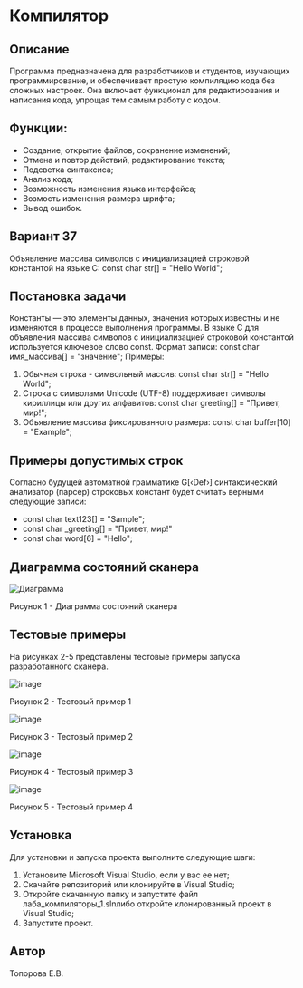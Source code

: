 # Компилятор

## Описание
Программа предназначена для разработчиков и студентов, изучающих программирование, и обеспечивает простую 
компиляцию кода без сложных настроек. Она включает функционал для редактирования и написания кода, упрощая тем самым 
работу с кодом.

## Функции:
- Создание, открытие файлов, сохранение изменений;
- Отмена и повтор действий, редактирование текста;
- Подсветка синтаксиса;
- Анализ кода;
- Возможность изменения языка интерфейса;
- Возмость изменения размера шрифта;
- Вывод ошибок.

## Вариант 37
Объявление массива символов с инициализацией строковой константой на языке С:
const char str[] = "Hello World";

## Постановка задачи
Константы — это элементы данных, значения которых известны и не изменяются в процессе выполнения программы.
В языке C для объявления массива символов с инициализацией строковой константой используется ключевое слово const.
Формат записи:
const char имя_массива[] = "значение";
Примеры:
1. Обычная строка - символьный массив: const char str[] = "Hello World";
2. Строка с символами Unicode (UTF-8) поддерживает символы кириллицы или других алфавитов: const char greeting[] = "Привет, мир!";
3. Объявление массива фиксированного размера: const char buffer[10] = "Example"; 

## Примеры допустимых строк
Согласно будущей автоматной грамматике G[‹Def›] синтаксический анализатор (парсер) строковых констант будет считать верными следующие записи:
- const char text123[] = "Sample";
- const char _greeting[] = "Привет, мир!"
- const char word[6] = "Hello";

 ## Диаграмма состояний сканера
![Диаграмма](https://github.com/user-attachments/assets/0b7134dd-4fbe-4540-bcec-278398e83a18)

Рисунок 1 - Диаграмма состояний сканера

 ## Тестовые примеры
 На рисунках 2-5 представлены тестовые примеры запуска разработанного сканера.
 
![image](https://github.com/user-attachments/assets/55e990f2-4814-4241-b119-3c8dd7a788ca)

Рисунок 2 - Тестовый пример 1


![image](https://github.com/user-attachments/assets/1b8319b4-8014-4542-a764-99b5a0376775)

Рисунок 3 - Тестовый пример 2


![image](https://github.com/user-attachments/assets/d3101847-7623-48b4-8c0a-97b6caba5d55)

Рисунок 4 - Тестовый пример 3


![image](https://github.com/user-attachments/assets/77fbb70a-2e98-49bc-93eb-21f625116125)

Рисунок 5 - Тестовый пример 4



## Установка
Для установки и запуска проекта выполните следующие шаги:

1. Установите Microsoft Visual Studio, если у вас ее нет;
2. Скачайте репозиторий или клонируйте в Visual Studio;
3. Откройте скачанную папку и запустите файл лаба_компиляторы_1.slnлибо откройте клонированный проект в Visual Studio;
4. Запустите проект.

## Автор
Топорова Е.В.
